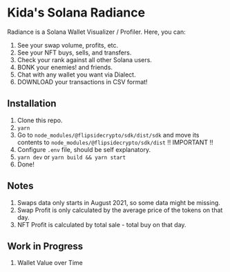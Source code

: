 # Kida's Solana Radiance

Radiance is a Solana Wallet Visualizer / Profiler. Here, you can:

1. See your swap volume, profits, etc.
2. See your NFT buys, sells, and transfers.
3. Check your rank against all other Solana users.
4. BONK your enemies! and friends.
5. Chat with any wallet you want via Dialect.
6. DOWNLOAD your transactions in CSV format!

## Installation

1. Clone this repo.
2. ```yarn```
3. Go to ``node_modules/@flipsidecrypto/sdk/dist/sdk`` and move its contents to ``node_modules/@flipsidecrypto/sdk/dist`` !! IMPORTANT !!
4. Configure ``.env`` file, should be self explanatory.
5. ```yarn dev``` or ```yarn build && yarn start```
6. Done!

## Notes

1. Swaps data only starts in August 2021, so some data might be missing.
2. Swap Profit is only calculated by the average price of the tokens on that day.
3. NFT Profit is calculated by total sale - total buy on that day.

## Work in Progress

1. Wallet Value over Time
